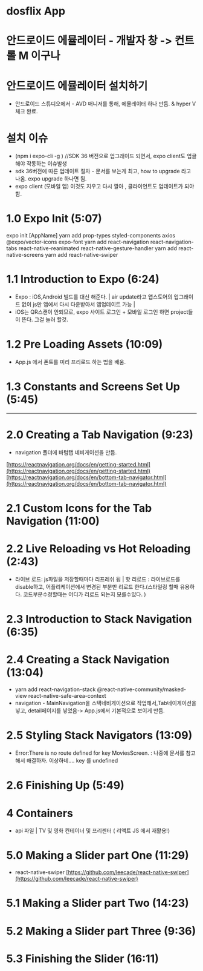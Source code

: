 # dosflix App

# 안드로이드 에뮬레이터 - 개발자 창 -> 컨트롤 M 이구나

# 안드로이드 에뮬레이터 설치하기

- 안드로이드 스튜디오에서 - AVD 매니저를 통해, 에뮬레이터 하나 만듬. & hyper V 체크 완료.

# 설치 이슈

- (npm i expo-cli -g ) //SDK 36 버전으로 업그래이드 되면서, expo client도 업글해야 작동하는 이슈발생
- sdk 36버전에 따른 업데이트 절차 - 문서를 보는게 최고, how to upgrade 라고 나옴. expo upgrade 하나면 됨.
- expo client (모바일 앱) 이것도 지우고 다시 깔아 , 클라이언트도 업데이트가 되야함.

# 1.0 Expo Init (5:07)

expo init [AppName]
yarn add prop-types styled-components axios @expo/vector-icons expo-font
yarn add react-navigation react-navigation-tabs react-native-reanimated react-native-gesture-handler
yarn add react-native-screens
yarn add react-native-swiper

# 1.1 Introduction to Expo (6:24)

- Expo : iOS,Android 빌드를 대신 해준다. | air update라고 앱스토어의 업그래이드 없이 js만 앱에서 다시 다운받아서 앱업데이트 가능 |
- iOS는 QR스캔이 안되므로, expo 사이트 로그인 + 모바일 로그인 하면 project들이 뜬다. 그걸 눌러 할것.

# 1.2 Pre Loading Assets (10:09)

- App.js 에서 폰트를 미리 프리로드 하는 법을 배움.

# 1.3 Constants and Screens Set Up (5:45)

---

# 2.0 Creating a Tab Navigation (9:23)

- navigation 폴더에 바텀탭 네비게이션을 만듬.

[https://reactnavigation.org/docs/en/getting-started.html](https://reactnavigation.org/docs/en/getting-started.html)
[https://reactnavigation.org/docs/en/bottom-tab-navigator.html](https://reactnavigation.org/docs/en/bottom-tab-navigator.html)

# 2.1 Custom Icons for the Tab Navigation (11:00)

# 2.2 Live Reloading vs Hot Reloading (2:43)

- 라이브 로드: js파일을 저장할때마다 리프레쉬 됨 | 핫 리로드 : 라이브로드를 disable하고, 어플리케이션에서 변경된 부분만 리로드 한다.(스타일링 할때 유용하다. 코드부분수정할때는 어디가 리로드 되는지 모를수있다. )

# 2.3 Introduction to Stack Navigation (6:35)

# 2.4 Creating a Stack Navigation (13:04)

- yarn add react-navigation-stack @react-native-community/masked-view react-native-safe-area-context
- navigation - MainNavigation을 스택네비게이션으로 작업해서,Tab네이게이션을 넣고, detail페이지를 넣었음-> App.js에서 기본적으로 보이게 만듬.

# 2.5 Styling Stack Navigators (13:09)

- Error:There is no route defined for key MoviesScreen. : 나중에 문서를 참고해서 해결하자. 이상하네.... key 를 undefined

# 2.6 Finishing Up (5:49)

# 4 Containers

- api 파일 | TV 및 영화 컨테이너 및 프리젠터 ( 리액트 JS 에서 재활용!)

# 5.0 Making a Slider part One (11:29)

- react-native-swiper
  [https://github.com/leecade/react-native-swiper](https://github.com/leecade/react-native-swiper)

# 5.1 Making a Slider part Two (14:23)

# 5.2 Making a Slider part Three (9:36)

# 5.3 Finishing the Slider (16:11)
